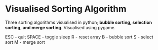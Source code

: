 # Visualised Sorting Algorithm

Three sorting algorithms visualised in python;
**bubble sorting, selection sorting, and merge sorting**.
Visualised using pygame.

ESC     - quit
SPACE   - toggle sleep
R       - reset array
B       - bubble sort
S       - select sort
M       - merge sort
